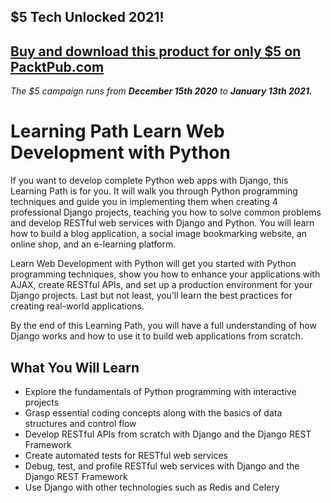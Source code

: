 ## $5 Tech Unlocked 2021!
[Buy and download this product for only $5 on PacktPub.com](https://www.packtpub.com/)
-----
*The $5 campaign         runs from __December 15th 2020__ to __January 13th 2021.__*

# Learning Path Learn Web Development with Python

If you want to develop complete Python web apps with Django, this Learning Path is for you. It will walk you through Python programming techniques and guide you in implementing them when creating 4 professional Django projects, teaching you how to solve common problems and develop RESTful web services with Django and Python. You will learn how to build a blog application, a social image bookmarking website, an online shop, and an e-learning platform.

Learn Web Development with Python will get you started with Python programming techniques, show you how to enhance your applications with AJAX, create RESTful APIs, and set up a production environment for your Django projects. Last but not least, you’ll learn the best practices for creating real-world applications.

By the end of this Learning Path, you will have a full understanding of how Django works and how to use it to build web applications from scratch.

## What You Will Learn

* Explore the fundamentals of Python programming with interactive projects
* Grasp essential coding concepts along with the basics of data structures and control flow
* Develop RESTful APIs from scratch with Django and the Django REST Framework
* Create automated tests for RESTful web services
* Debug, test, and profile RESTful web services with Django and the Django REST Framework
* Use Django with other technologies such as Redis and Celery





